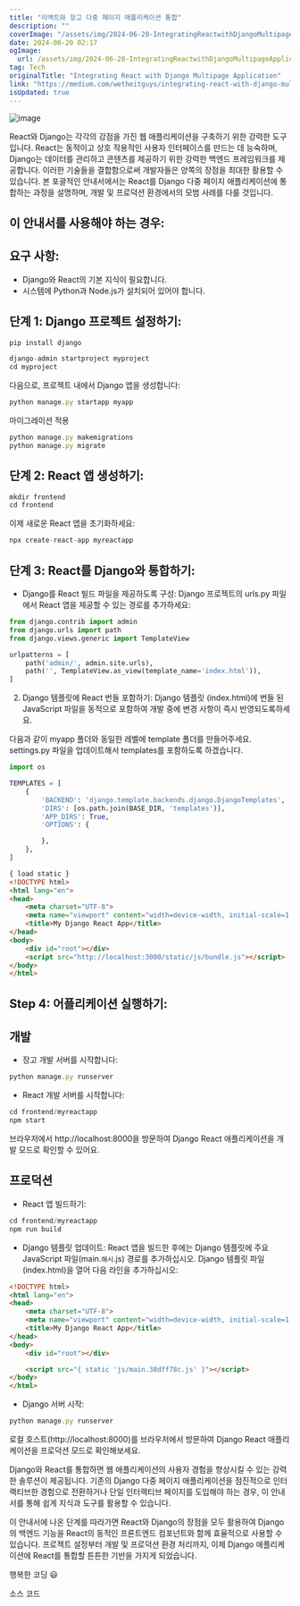 ```yaml
---
title: "리액트와 장고 다중 페이지 애플리케이션 통합"
description: ""
coverImage: "/assets/img/2024-06-20-IntegratingReactwithDjangoMultipageApplication_0.png"
date: 2024-06-20 02:17
ogImage: 
  url: /assets/img/2024-06-20-IntegratingReactwithDjangoMultipageApplication_0.png
tag: Tech
originalTitle: "Integrating React with Django Multipage Application"
link: "https://medium.com/wetheitguys/integrating-react-with-django-multipage-application-355462baaf5d"
isUpdated: true
---
```





![image](/assets/img/2024-06-20-IntegratingReactwithDjangoMultipageApplication_0.png)

React와 Django는 각각의 강점을 가진 웹 애플리케이션을 구축하기 위한 강력한 도구입니다. React는 동적이고 상호 작용적인 사용자 인터페이스를 만드는 데 능숙하며, Django는 데이터를 관리하고 콘텐츠를 제공하기 위한 강력한 백엔드 프레임워크를 제공합니다. 이러한 기술들을 결합함으로써 개발자들은 양쪽의 장점을 최대한 활용할 수 있습니다. 본 포괄적인 안내서에서는 React를 Django 다중 페이지 애플리케이션에 통합하는 과정을 설명하며, 개발 및 프로덕션 환경에서의 모범 사례를 다룰 것입니다.

## 이 안내서를 사용해야 하는 경우:

## 요구 사항:

<div class="content-ad"></div>

- Django와 React의 기본 지식이 필요합니다.
- 시스템에 Python과 Node.js가 설치되어 있어야 합니다.

## 단계 1: Django 프로젝트 설정하기:

```js
pip install django
```

```js
django-admin startproject myproject
cd myproject
```

<div class="content-ad"></div>

다음으로, 프로젝트 내에서 Django 앱을 생성합니다:

```js
python manage.py startapp myapp
```

마이그레이션 적용

```js
python manage.py makemigrations
python manage.py migrate
```

<div class="content-ad"></div>

## 단계 2: React 앱 생성하기:

```js
mkdir frontend
cd frontend
```

이제 새로운 React 앱을 초기화하세요:

```js
npx create-react-app myreactapp
```

<div class="content-ad"></div>

## 단계 3: React를 Django와 통합하기:

- Django를 React 빌드 파일을 제공하도록 구성: Django 프로젝트의 urls.py 파일에서 React 앱을 제공할 수 있는 경로를 추가하세요:

```python
from django.contrib import admin
from django.urls import path
from django.views.generic import TemplateView

urlpatterns = [
    path('admin/', admin.site.urls),
    path('', TemplateView.as_view(template_name='index.html')),
]
```

2. Django 템플릿에 React 번들 포함하기: Django 템플릿 (index.html)에 번들 된 JavaScript 파일을 동적으로 포함하여 개발 중에 변경 사항이 즉시 반영되도록하세요.

<div class="content-ad"></div>

다음과 같이 myapp 폴더와 동일한 레벨에 template 폴더를 만들어주세요. settings.py 파일을 업데이트해서 templates를 포함하도록 하겠습니다.

```python
import os

TEMPLATES = [
    {
        'BACKEND': 'django.template.backends.django.DjangoTemplates',
        'DIRS': [os.path.join(BASE_DIR, 'templates')],
        'APP_DIRS': True,
        'OPTIONS': {

        },
    },
]
```

```html
{ load static }
<!DOCTYPE html>
<html lang="en">
<head>
    <meta charset="UTF-8">
    <meta name="viewport" content="width=device-width, initial-scale=1.0">
    <title>My Django React App</title>
</head>
<body>
    <div id="root"></div>
    <script src="http://localhost:3000/static/js/bundle.js"></script>
</body>
</html>
```

## Step 4: 어플리케이션 실행하기:

<div class="content-ad"></div>

## 개발

- 장고 개발 서버를 시작합니다:

```js
python manage.py runserver
```

- React 개발 서버를 시작합니다:

<div class="content-ad"></div>

```js
cd frontend/myreactapp
npm start
```

브라우저에서 http://localhost:8000을 방문하여 Django React 애플리케이션을 개발 모드로 확인할 수 있어요.

## 프로덕션

- React 앱 빌드하기:

<div class="content-ad"></div>

```js
cd frontend/myreactapp
npm run build
```

- Django 템플릿 업데이트: React 앱을 빌드한 후에는 Django 템플릿에 주요 JavaScript 파일(main.`해시`.js) 경로를 추가하십시오. Django 템플릿 파일(index.html)을 열어 다음 라인을 추가하십시오:

```html
<!DOCTYPE html>
<html lang="en">
<head>
    <meta charset="UTF-8">
    <meta name="viewport" content="width=device-width, initial-scale=1.0">
    <title>My Django React App</title>
</head>
<body>
    <div id="root"></div>

    <script src="{ static 'js/main.38dff78c.js' }"></script>
</body>
</html>
```

- Django 서버 시작:

<div class="content-ad"></div>

```js
python manage.py runserver
```

로컬 호스트(http://localhost:8000)를 브라우저에서 방문하여 Django React 애플리케이션을 프로덕션 모드로 확인해보세요.

Django와 React를 통합하면 웹 애플리케이션의 사용자 경험을 향상시킬 수 있는 강력한 솔루션이 제공됩니다. 기존의 Django 다중 페이지 애플리케이션을 점진적으로 인터랙티브한 경험으로 전환하거나 단일 인터랙티브 페이지를 도입해야 하는 경우, 이 안내서를 통해 쉽게 지식과 도구를 활용할 수 있습니다.

이 안내서에 나온 단계를 따라가면 React와 Django의 장점을 모두 활용하여 Django의 백엔드 기능을 React의 동적인 프론트엔드 컴포넌트와 함께 효율적으로 사용할 수 있습니다. 프로젝트 설정부터 개발 및 프로덕션 환경 처리까지, 이제 Django 애플리케이션에 React를 통합할 튼튼한 기반을 가지게 되었습니다.


<div class="content-ad"></div>

행복한 코딩 😃

소스 코드